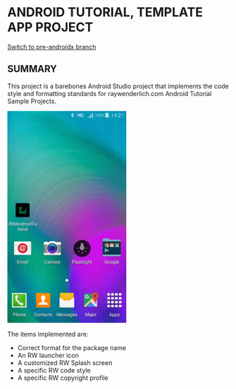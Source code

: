 # ANDROID TUTORIAL, TEMPLATE APP PROJECT

[Switch to pre-androidx branch](https://github.com/raywenderlich/RWAndroidTutorial/tree/pre_androidx)

## SUMMARY

This project is a barebones Android Studio project that implements the code style and formatting standards for raywenderlich.com Android Tutorial Sample Projects.

<img src="img/working_gif.gif" height="480"/>

The items implemented are:

- Correct format for the package name
- An RW launcher icon
- A customized RW Splash screen
- A specific RW code style
- A specific RW copyright profile

